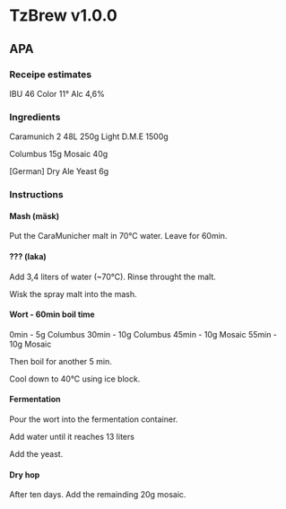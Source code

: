 # TzBrew v1.0.0

## APA

### Receipe estimates
IBU 46
Color 11°
Alc 4,6%

### Ingredients
Caramunich 2 48L 250g
Light D.M.E 1500g

Columbus 15g
Mosaic 40g

[German] Dry Ale Yeast 6g

### Instructions

#### Mash (mäsk)

Put the CaraMunicher malt in 70°C water. Leave for 60min.

#### ??? (laka)

Add 3,4 liters of water (~70°C). Rinse throught the malt.

Wisk the spray malt into the mash.

#### Wort - 60min boil time
0min - 5g Columbus
30min - 10g Columbus
45min - 10g Mosaic
55min - 10g Mosaic

Then boil for another 5 min.

Cool down to 40°C using ice block.

#### Fermentation
Pour the wort into the fermentation container.

Add water until it reaches 13 liters

Add the yeast.

#### Dry hop
After ten days. Add the remainding 20g mosaic.




